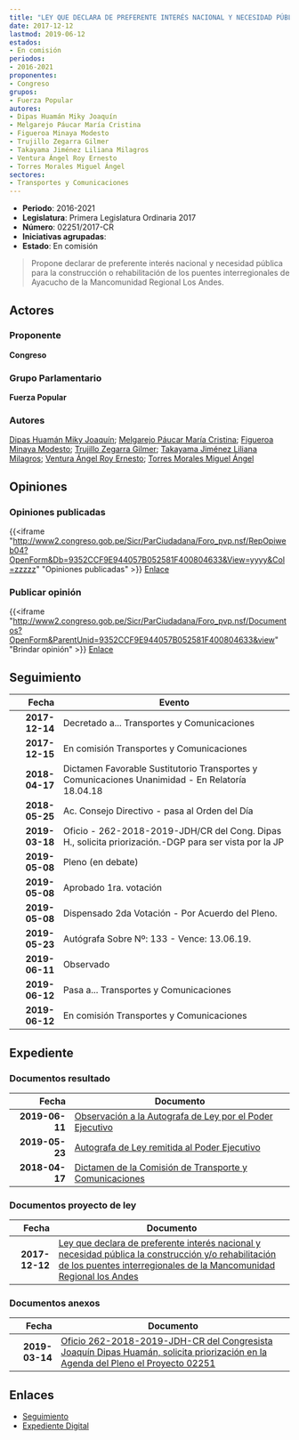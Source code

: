 ```yaml
---
title: "LEY QUE DECLARA DE PREFERENTE INTERÉS NACIONAL Y NECESIDAD PÚBLICA LA CONSTRUCCIÓN O REHABILITACIÓN DE LOS PUENTES INTERREGIONALES DE LA MANCOMUNIDAD REGIONAL LOS ANDES"
date: 2017-12-12
lastmod: 2019-06-12
estados:
- En comisión
periodos:
- 2016-2021
proponentes:
- Congreso
grupos:
- Fuerza Popular
autores:
- Dipas Huamán Miky Joaquín
- Melgarejo Páucar María Cristina
- Figueroa Minaya Modesto
- Trujillo Zegarra Gilmer
- Takayama Jiménez Liliana Milagros
- Ventura Ángel Roy Ernesto
- Torres Morales Miguel Ángel
sectores:
- Transportes y Comunicaciones
---
```

- **Periodo**: 2016-2021
- **Legislatura**: Primera Legislatura Ordinaria 2017
- **Número**: 02251/2017-CR
- **Iniciativas agrupadas**: 
- **Estado**: En comisión

> Propone declarar de preferente interés nacional y necesidad pública para la construcción o rehabilitación de los puentes interregionales de Ayacucho de la Mancomunidad Regional Los Andes.


## Actores

### Proponente

**Congreso**

### Grupo Parlamentario

**Fuerza Popular**

### Autores

[Dipas Huamán Miky Joaquín](mailto:mailto:mdipas@congreso.gob.pe); [Melgarejo Páucar María Cristina](mailto:mailto:mmelgarejo@congreso.gob.pe); [Figueroa Minaya Modesto](mailto:mailto:mfigueroam@congreso.gob.pe); [Trujillo Zegarra Gilmer](mailto:mailto:gtrujilloz@congreso.gob.pe); [Takayama Jiménez Liliana Milagros](mailto:mailto:ltakayama@congreso.gob.pe); [Ventura Ángel Roy Ernesto](mailto:mailto:rventura@congreso.gob.pe); [Torres Morales Miguel Ángel](mailto:mailto:mtorresm@congreso.gob.pe)

## Opiniones

### Opiniones publicadas

{{<iframe "http://www2.congreso.gob.pe/Sicr/ParCiudadana/Foro_pvp.nsf/RepOpiweb04?OpenForm&Db=9352CCF9E944057B052581F400804633&View=yyyy&Col=zzzzz" "Opiniones publicadas" >}}
[Enlace](http://www2.congreso.gob.pe/Sicr/ParCiudadana/Foro_pvp.nsf/RepOpiweb04?OpenForm&Db=9352CCF9E944057B052581F400804633&View=yyyy&Col=zzzzz)

### Publicar opinión

{{<iframe "http://www2.congreso.gob.pe/Sicr/ParCiudadana/Foro_pvp.nsf/Documentos?OpenForm&ParentUnid=9352CCF9E944057B052581F400804633&view" "Brindar opinión" >}}
[Enlace](http://www2.congreso.gob.pe/Sicr/ParCiudadana/Foro_pvp.nsf/Documentos?OpenForm&ParentUnid=9352CCF9E944057B052581F400804633&view)


## Seguimiento

| Fecha | Evento |
|------:|--------|
| **2017-12-14** | Decretado a... Transportes y Comunicaciones |
| **2017-12-15** | En comisión Transportes y Comunicaciones |
| **2018-04-17** | Dictamen Favorable Sustitutorio Transportes y Comunicaciones Unanimidad - En Relatoría 18.04.18 |
| **2018-05-25** | Ac. Consejo Directivo - pasa al Orden del Día |
| **2019-03-18** | Oficio - 262-2018-2019-JDH/CR del Cong. Dipas H., solicita priorización.-DGP para ser vista por la JP |
| **2019-05-08** | Pleno (en debate) |
| **2019-05-08** | Aprobado 1ra. votación |
| **2019-05-08** | Dispensado 2da Votación - Por Acuerdo del Pleno. |
| **2019-05-23** | Autógrafa Sobre Nº: 133 - Vence: 13.06.19. |
| **2019-06-11** | Observado |
| **2019-06-12** | Pasa a... Transportes y Comunicaciones |
| **2019-06-12** | En comisión Transportes y Comunicaciones |

## Expediente

### Documentos resultado

| Fecha | Documento |
|------:|-----------|
| **2019-06-11** | [Observación a la Autografa de Ley por el Poder Ejecutivo](http://www.leyes.congreso.gob.pe/Documentos/2016_2021/Observacion_a_la_Autografa/OBAU0225120190611.pdf) |
| **2019-05-23** | [Autografa de Ley remitida al Poder Ejecutivo](http://www.leyes.congreso.gob.pe/Documentos/2016_2021/Autografas/Ley_y_de_Resolucion_Legislativa/AU0225120190523.pdf) |
| **2018-04-17** | [Dictamen de la Comisión de Transporte y Comunicaciones](http://www.leyes.congreso.gob.pe/Documentos/2016_2021/Dictamenes/Proyectos_de_Ley/02251DC23MAY20180417.pdf) |

### Documentos proyecto de ley

| Fecha | Documento |
|------:|-----------|
| **2017-12-12** | [Ley que declara de preferente interés nacional y necesidad pública la construcción y/o rehabilitación de los puentes interregionales de la Mancomunidad Regional los Andes](http://www.leyes.congreso.gob.pe/Documentos/2016_2021/Proyectos_de_Ley_y_de_Resoluciones_Legislativas/PL0225120171212..pdf) |

### Documentos anexos

| Fecha | Documento |
|------:|-----------|
| **2019-03-14** | [Oficio 262-2018-2019-JDH-CR del Congresista Joaquín Dipas Huamán, solicita priorización en la Agenda del Pleno el Proyecto 02251](http://www.leyes.congreso.gob.pe/Documentos/2016_2021/Oficios/Congresistas/OFICIO-262-2018-2019-JDH-CR.pdf) |

## Enlaces

- [Seguimiento](http://www2.congreso.gob.pe/Sicr/TraDocEstProc/CLProLey2016.nsf/f7fff46988ca05b1052578e100829cc7/e0b291d6b5a38f47052581f5005656ea?OpenDocument)
- [Expediente Digital](http://www2.congreso.gob.pe/Sicr/TraDocEstProc/CLProLey2016.nsf/f7fff46988ca05b1052578e100829cc7/e0b291d6b5a38f47052581f5005656ea?OpenDocument&Click=05257FB7005EB655.eb71d0cf91d8294e05256cdf006b5706/$Body/0.1C6C)

